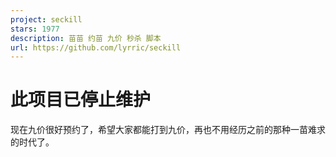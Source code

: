 ```yaml
---
project: seckill
stars: 1977
description: 苗苗 约苗 九价 秒杀 脚本
url: https://github.com/lyrric/seckill
---
```


此项目已停止维护
========

现在九价很好预约了，希望大家都能打到九价，再也不用经历之前的那种一苗难求的时代了。

